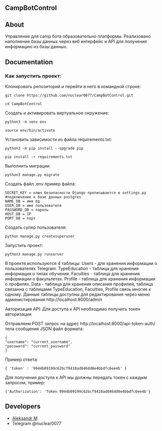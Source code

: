 ## CampBotControl

## About
Управление для camp бота образовательно платформы.
Реализовано наполнение базы данных через веб интерфейс и API для получения информацию из базы данных.


## Documentation

### Как запустить проект:

Клонировать репозиторий и перейти в него в командной строке:

```
git clone https://github.com/nuclear0077/CampBotControl.git
```

```
cd CampBotControl
```

Cоздать и активировать виртуальное окружение:

```
python3 -m venv env
```

```
source env/bin/activate
```

Установить зависимости из файла requirements.txt:

```
python3 -m pip install --upgrade pip
```

```
pip install -r requirements.txt
```

Выполнить миграции:

```
python3 manage.py migrate
```

Создать файл .env пример файла:
```
SECRET_KEY = ключ безопасности Django прописывается в settings.py
#подключение к базе данных postgres
NAME_DB = имя бд
USER_DB = имя пользователя
PASSWORD_DB = пароль
HOST_DB = IP
PORT_DB = порт
```
Создать супер пользователя:

```
python manage.py createsuperuser
```

Запустить проект:

```
python3 manage.py runserver
```

В проекте используются 4 таблицы:
Users - для хранения информации о пользователях Telegram.
TypeEducation - таблица для хранения информация о типах обучения.
Faculties - таблица для хранения информации о факультетах.
Profile - таблица для хранения информации о профилях.
Data - таблица для хранения описания профилей, таблица связанна с таблицами TypeEducation, Faculties, Profile связь многие к одному.
Данные таблицы доступны для редактирования через меню администирования http://localhost:8000/admin

Авторизация API: 
Для доступа к API необходимо получить токен авторизации

Отправляем POST запрос на адрес http://localhost:8000/api-token-auth/ тела сообщения JSON файл формата:
```
{
"username": "current_username",
"password": "current_password"
}
```

Пример ответа:
```
{ 'token' : '9944b09199c62bcf9418ad846dd0e4bbdfc6ee4b' }
```

Для получения доступа к API мы должны передать токен с каждым запросом, пример:

```
{'Authorization': 'Token 9944b09199c62bcf9418ad846dd0e4bbdfc6ee4b'}
```

## Developers

- [Aleksandr M](https://github.com/nuclear0077)
- Telegram @nuclear0077

